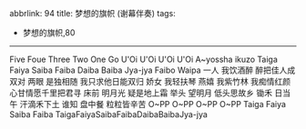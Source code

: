 abbrlink: 94
title: 梦想的旗帜 (谢幕伴奏)
tags:
  - 梦想的旗帜,80
---
Five Foue Three Two One Go
U'Oi U'Oi U'Oi U'Oi
A~yossha ikuzo
Taiga Faiya Saiba Faiba Daiba Baiba Jya-jya
Faibo Waipa
一人 我饮酒醉
醉把佳人成双对
两眼 是独相随
我只求他日能双归
娇女 我轻扶琴
燕嬉 我紫竹林
我痴情红颜心甘情愿千里把君寻
床前 明月光 疑是地上霜
举头 望明月 低头思故乡
锄禾 日当午 汗滴禾下土
谁知 盘中餐 粒粒皆辛苦
O~PP O~PP
O~PP O~PP
Taiga Faiya Saiba Faiba
TaigaFaiyaSaibaFaibaDaibaBaibaJya-jya
